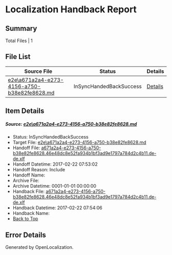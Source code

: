 # <a name='report-top'></a> Localization Handback Report

## Summary
 Total Files | 1

## File List
 Source File | Status | Details 
 ----------- | ------ | ------- 
 [e2e\a671a2a4-e273-4156-a750-b38e82fe8628.md](https://github.com/OpenLocalizationTestOrg/ol-test4/blob/3fedb86d2f20e8cdf2fd727f4dd0e005acb61058/e2e/a671a2a4-e273-4156-a750-b38e82fe8628.md) | InSyncHandedBackSuccess | [Details](#d4126c7d68c8e0c479884e423eb46754e9a3a69a1)

## Item Details
##### <a name='d4126c7d68c8e0c479884e423eb46754e9a3a69a1'></a> Source: [e2e\a671a2a4-e273-4156-a750-b38e82fe8628.md](https://github.com/OpenLocalizationTestOrg/ol-test4/blob/3fedb86d2f20e8cdf2fd727f4dd0e005acb61058/e2e/a671a2a4-e273-4156-a750-b38e82fe8628.md)
* Status: InSyncHandedBackSuccess
* Target File: [e2e\a671a2a4-e273-4156-a750-b38e82fe8628.md](https://github.com/OpenLocalizationTestOrg/ol-test4-dede/blob/0e3605b4ec631f941554c22588999664d0c9a0a4/e2e/a671a2a4-e273-4156-a750-b38e82fe8628.md)
* Handoff File: [a671a2a4-e273-4156-a750-b38e82fe8628.46e48dc8e52fa934b1bf3ad9e1797a784d2c4b11.de-de.xlf](https://github.com/OpenLocalizationTestOrg/ol-test4-handoff/blob/dc6f25b14a27b3a11afef5f6f1ef1ec6c14644c4/ol-handoff/OpenLocalizationTestOrg/ol-test4-dede/xinjiang/ht/a671a2a4-e273-4156-a750-b38e82fe8628.46e48dc8e52fa934b1bf3ad9e1797a784d2c4b11.de-de.xlf)
* Handoff Datetime: 2017-02-22 07:53:02
* Handoff Reason: Include
* Handoff Name: 
* Archive File: 
* Archive Datetime: 0001-01-01 00:00:00
* Handback File: [a671a2a4-e273-4156-a750-b38e82fe8628.46e48dc8e52fa934b1bf3ad9e1797a784d2c4b11.de-de.xlf](https://github.com/OpenLocalizationTestOrg/ol-test4-handback/blob/2b48c84ad0e5b95735beedfa3836ccf85dfe371c/ol-handback/OpenLocalizationTestOrg/ol-test4-dede/xinjiang/ht/a671a2a4-e273-4156-a750-b38e82fe8628.46e48dc8e52fa934b1bf3ad9e1797a784d2c4b11.de-de.xlf)
* Handback Datetime: 2017-02-22 07:54:06
* Handback Name: 
* [Back to Top](#report-top)


## Error Details

Generated by OpenLocalization.

